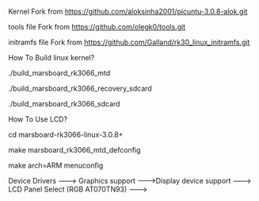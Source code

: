 Kernel Fork from https://github.com/aloksinha2001/picuntu-3.0.8-alok.git

tools file Fork from https://github.com/olegk0/tools.git

initramfs file Fork from https://github.com/Galland/rk30_linux_initramfs.git

How To Build linux kernel?

./build_marsboard_rk3066_mtd

./build_marsboard_rk3066_recovery_sdcard

./build_marsboard_rk3066_sdcard



How To Use LCD?

cd marsboard-rk3066-linux-3.0.8+

make marsboard_rk3066_mtd_defconfig

make arch=ARM menuconfig

Device Drivers  --->  Graphics support  --->Display device support  --->  LCD Panel Select (RGB AT070TN93)  --->
